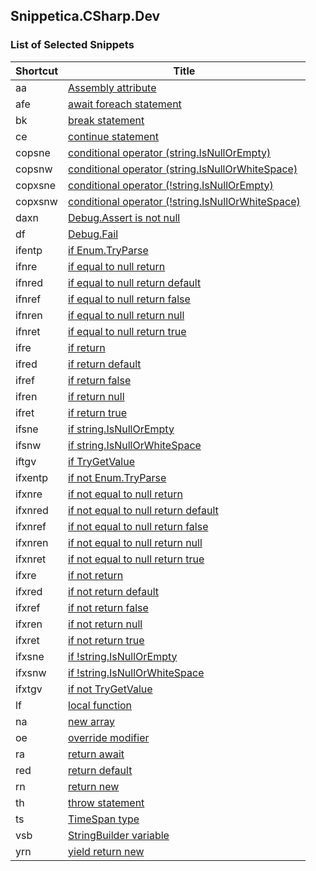 ## Snippetica\.CSharp\.Dev

### List of Selected Snippets

Shortcut|Title
--------|-----
aa|[Assembly attribute](AssemblyAttribute.snippet)
afe|[await foreach statement](AwaitForEach.snippet)
bk|[break statement](BreakStatement.snippet)
ce|[continue statement](ContinueStatement.snippet)
copsne|[conditional operator (string.IsNullOrEmpty)](ConditionalOperatorStringIsNullOrEmpty.snippet)
copsnw|[conditional operator (string.IsNullOrWhiteSpace)](ConditionalOperatorStringIsNullOrWhiteSpace.snippet)
copxsne|[conditional operator (!string.IsNullOrEmpty)](ConditionalOperatorNotStringIsNullOrEmpty.snippet)
copxsnw|[conditional operator (!string.IsNullOrWhiteSpace)](ConditionalOperatorNotStringIsNullOrWhiteSpace.snippet)
daxn|[Debug.Assert is not null](DebugAssertNotNull.snippet)
df|[Debug.Fail](DebugFail.snippet)
ifentp|[if Enum.TryParse](IfEnumTryParse.snippet)
ifnre|[if equal to null return](IfEqualToNullReturn.snippet)
ifnred|[if equal to null return default](IfEqualToNullReturnDefault.snippet)
ifnref|[if equal to null return false](IfEqualToNullReturnFalse.snippet)
ifnren|[if equal to null return null](IfEqualToNullReturnNull.snippet)
ifnret|[if equal to null return true](IfEqualToNullReturnTrue.snippet)
ifre|[if return](IfReturn.snippet)
ifred|[if return default](IfReturnDefault.snippet)
ifref|[if return false](IfReturnFalse.snippet)
ifren|[if return null](IfReturnNull.snippet)
ifret|[if return true](IfReturnTrue.snippet)
ifsne|[if string.IsNullOrEmpty](IfStringIsNullOrEmpty.snippet)
ifsnw|[if string.IsNullOrWhiteSpace](IfStringIsNullOrWhiteSpace.snippet)
iftgv|[if TryGetValue](IfTryGetValue.snippet)
ifxentp|[if not Enum.TryParse](IfNotEnumTryParse.snippet)
ifxnre|[if not equal to null return](IfNotEqualToNullReturn.snippet)
ifxnred|[if not equal to null return default](IfNotEqualToNullReturnDefault.snippet)
ifxnref|[if not equal to null return false](IfNotEqualToNullReturnFalse.snippet)
ifxnren|[if not equal to null return null](IfNotEqualToNullReturnNull.snippet)
ifxnret|[if not equal to null return true](IfNotEqualToNullReturnTrue.snippet)
ifxre|[if not return](IfNotReturn.snippet)
ifxred|[if not return default](IfNotReturnDefault.snippet)
ifxref|[if not return false](IfNotReturnFalse.snippet)
ifxren|[if not return null](IfNotReturnNull.snippet)
ifxret|[if not return true](IfNotReturnTrue.snippet)
ifxsne|[if !string.IsNullOrEmpty](IfNotStringIsNullOrEmpty.snippet)
ifxsnw|[if !string.IsNullOrWhiteSpace](IfNotStringIsNullOrWhiteSpace.snippet)
ifxtgv|[if not TryGetValue](IfNotTryGetValue.snippet)
lf|[local function](LocalFunction.snippet)
na|[new array ](NewArrayOfT.snippet)
oe|[override modifier](OverrideModifier.snippet)
ra|[return await](ReturnAwait.snippet)
red|[return default](ReturnDefault.snippet)
rn|[return new](ReturnNew.snippet)
th|[throw statement](ThrowStatement.snippet)
ts|[TimeSpan type](TimeSpan.snippet)
vsb|[StringBuilder variable](StringBuilderVariable.snippet)
yrn|[yield return new](YieldReturnNew.snippet)
